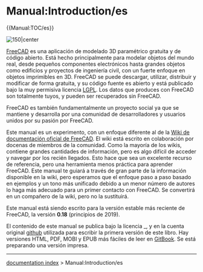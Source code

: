 # Manual:Introduction/es
{{Manual:TOC/es}}

![150\|center](images/Crystal_Clear_manual.png )

[FreeCAD](http://www.freecadweb.org) es una aplicación de modelado 3D paramétrico gratuita y de código abierto. Está hecho principalmente para modelar objetos del mundo real, desde pequeños componentes electrónicos hasta grandes objetos como edificios y proyectos de ingeniería civil, con un fuerte enfoque en objetos imprimibles en 3D. FreeCAD se puede descargar, utilizar, distribuir y modificar de forma gratuita, y su código fuente es abierto y está publicado bajo la muy permisiva licencia [LGPL](https://en.wikipedia.org/wiki/GNU_Lesser_General_Public_License). Los datos que produces con FreeCAD son totalmente tuyos, y pueden ser recuperados sin FreeCAD.

FreeCAD es también fundamentalmente un proyecto social ya que se mantiene y desarrolla por una comunidad de desarrolladores y usuarios unidos por su pasión por FreeCAD.

Este manual es un experimento, con un enfoque diferente al de la [Wiki de documentación oficial de FreeCAD](Main_Page/es.md). El wiki está escrito en colaboración por docenas de miembros de la comunidad. Como la mayoría de los wikis, contiene grandes cantidades de información, pero es algo difícil de acceder y navegar por los recién llegados. Esto hace que sea un excelente recurso de referencia, pero una herramienta menos práctica para aprender FreeCAD. Este manual te guiará a través de gran parte de la información disponible en la wiki, pero esperamos que el enfoque paso a paso basado en ejemplos y un tono más unificado debido a un menor número de autores lo haga más adecuado para un primer contacto con FreeCAD. Se convertirá en un compañero de la wiki, pero no la sustituirá.

Este manual está siendo escrito para la versión estable más reciente de FreeCAD, la versión **0.18** (principios de 2019).

El contenido de este manual se publica bajo la licencia _, y en la cuenta original [github](https://github.com/yorikvanhavre/FreeCAD-manual) utilizada para escribir la primera versión de este libro. Hay versiones HTML, PDF, MOBI y EPUB más fáciles de leer en [GitBook](https://www.gitbook.com/book/yorikvanhavre/a-freecad-manual/details). Se está preparando una versión impresa.

---
[documentation index](../README.md) > Manual:Introduction/es
